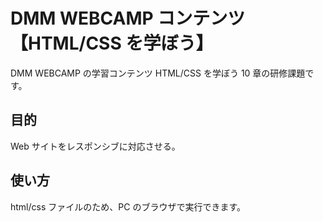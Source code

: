 # DMM WEBCAMP コンテンツ【HTML/CSS を学ぼう】

DMM WEBCAMP の学習コンテンツ HTML/CSS を学ぼう 10 章の研修課題です。

## 目的

Web サイトをレスポンシブに対応させる。

## 使い方

html/css ファイルのため、PC のブラウザで実行できます。
